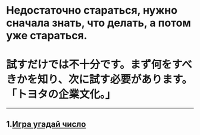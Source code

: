 # Недостаточно стараться, нужно сначала знать, что делать, а потом уже стараться. 
# 試すだけでは不十分です。まず何をすべきかを知り、次に試す必要があります。 「トヨタの企業文化。」
* * * * * * * * *
## 1.[Игра угадай число](https://github.com/axpelman/skillfactory_rds/tree/master/module_0)